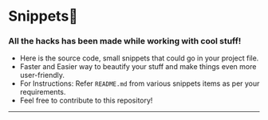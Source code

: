 # Snippets:bookmark:
### All the hacks has been made while working with cool stuff! 
- Here is the source code, small snippets that could go in your project file.
- Faster and Easier way to beautify your stuff and make things even more user-friendly.
- For Instructions: Refer `README.md` from various snippets items as per your requirements. 
- Feel free to contribute to this repository!
-------------------------------------------------------


